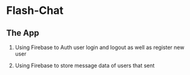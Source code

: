 
# Flash-Chat

## The App

1. Using Firebase to Auth user login and logout as well as register new user

2. Using Firebase to store message data of users that sent

